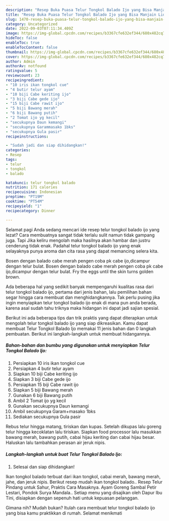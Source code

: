 ```yaml
---
description: "Resep Buka Puasa Telur Tongkol Balado Ijo yang Bisa Manjain Lidah"
title: "Resep Buka Puasa Telur Tongkol Balado Ijo yang Bisa Manjain Lidah"
slug: 1470-resep-buka-puasa-telur-tongkol-balado-ijo-yang-bisa-manjain-lidah
category: Uncategorized
date: 2022-09-03T07:11:34.409Z
image: https://img-global.cpcdn.com/recipes/b3367cfe632ef344/680x482cq70/telur-tongkol-balado-ijo-foto-resep-utama.jpg
hideToc: false
enableToc: true
enableTocContent: false
thumbnail: https://img-global.cpcdn.com/recipes/b3367cfe632ef344/680x482cq70/telur-tongkol-balado-ijo-foto-resep-utama.jpg
cover: https://img-global.cpcdn.com/recipes/b3367cfe632ef344/680x482cq70/telur-tongkol-balado-ijo-foto-resep-utama.jpg
author: Admin
authorAv: notfound
ratingvalue: 5
reviewcount: 23
recipeingredient:
- "10 iris ikan tongkol cue"
- "4 butir telur ayam"
- "10 biji Cabe keriting ijo"
- "3 biji Cabe gede ijo"
- "15 biji Cabe rawit ijo"
- "5 biji Bawang merah"
- "6 biji Bawang putih"
- "2 Tomat ijo yg kecil"
- "secukupnya Daun kemangi"
- "secukupnya Garammasako 1bks"
- "secukupnya Gula pasir"
recipeinstructions:

- "Sudah jadi dan siap dihidangkan!"
categories:
- Resep
tags:
- telur
- tongkol
- balado

katakunci: telur tongkol balado 
nutrition: 171 calories
recipecuisine: Indonesian
preptime: "PT19M"
cooktime: "PT54M"
recipeyield: "1"
recipecategory: Dinner

---
```



Selamat pagi Anda sedang mencari ide resep telur tongkol balado ijo yang lezat? Cara membuatnya sangat tidak terlalu sulit namun tidak gampang juga. Tapi Jika keliru mengolah maka hasilnya akan hambar dan justru cenderung tidak enak. Padahal telur tongkol balado ijo yang enak selayaknya punya aroma dan cita rasa yang dapat memancing selera kita.


Bosen dengan balado cabe merah pengen coba pk cabe ijo,dicampur dengan telur bulat. Bosen dengan balado cabe merah pengen coba pk cabe ijo,dicampur dengan telur bulat. Fry the eggs until the skin turns golden brown.

Ada beberapa hal yang sedikit banyak mempengaruhi kualitas rasa dari telur tongkol balado ijo, pertama dari jenis bahan, lalu pemilihan bahan segar hingga cara membuat dan menghidangkannya. Tak perlu pusing jika ingin menyiapkan telur tongkol balado ijo enak di mana pun anda berada, karena asal sudah tahu triknya maka hidangan ini dapat jadi sajian spesial.


Berikut ini ada beberapa tips dan trik praktis yang dapat diterapkan untuk mengolah telur tongkol balado ijo yang siap dikreasikan. Kamu dapat membuat Telur Tongkol Balado Ijo memakai 11 jenis bahan dan 0 langkah pembuatan. Berikut ini langkah-langkah untuk membuat hidangannya.

<!--inarticleads1-->

##### Bahan-bahan dan bumbu yang digunakan untuk menyiapkan Telur Tongkol Balado Ijo:

1. Persiapkan 10 iris ikan tongkol cue
1. Persiapkan 4 butir telur ayam
1. Siapkan 10 biji Cabe keriting ijo
1. Siapkan 3 biji Cabe gede ijo
1. Persiapkan 15 biji Cabe rawit ijo
1. Siapkan 5 biji Bawang merah
1. Gunakan 6 biji Bawang putih
1. Ambil 2 Tomat ijo yg kecil
1. Gunakan secukupnya Daun kemangi
1. Ambil secukupnya Garam+masako 1bks
1. Sediakan secukupnya Gula pasir


Rebus telur hingga matang, tiriskan dan kupas. Setelah dikupas lalu goreng telur hingga kecoklatan lalu tiriskan. Siapkan food processor lalu masukkan bawang merah, bawang putih, cabai hijau keriting dan cabai hijau besar. Haluskan lalu tambahkan perasan air jeruk nipis. 

<!--inarticleads2-->

##### Langkah-langkah untuk buat Telur Tongkol Balado Ijo:


1. Selesai dan siap dihidangkan!

Ikan tongkol balado terbuat dari ikan tongkol, cabai merah, bawang merah, jahe, dan jeruk nipis. Berikut resep mudah ikan tongkol balado.. Resep Telur Pindang untuk Sahur, Praktis Cara Masaknya. Ayam Goreng Sambal Petir Lestari, Pondok Surya Mandala.. Setiap menu yang disajikan oleh Dapur Ibu Tini, disiapkan dengan sepenuh hati untuk kepuasan pelanggan. 

Gimana nih? Mudah bukan? Itulah cara membuat telur tongkol balado ijo yang bisa kamu praktikkan di rumah. Selamat menikmati
